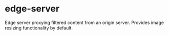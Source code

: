 edge-server
===========

Edge server proxying filtered content from an origin server. Provides image resizing functionality by default.